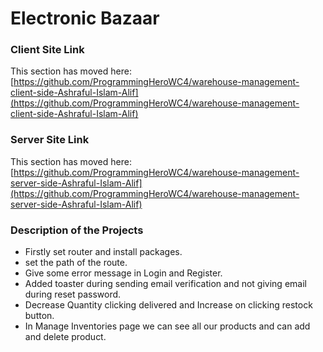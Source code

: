 # Electronic Bazaar 



### Client Site Link

This section has moved here: [https://github.com/ProgrammingHeroWC4/warehouse-management-client-side-Ashraful-Islam-Alif](https://github.com/ProgrammingHeroWC4/warehouse-management-client-side-Ashraful-Islam-Alif)

### Server Site Link

This section has moved here: [https://github.com/ProgrammingHeroWC4/warehouse-management-server-side-Ashraful-Islam-Alif](https://github.com/ProgrammingHeroWC4/warehouse-management-server-side-Ashraful-Islam-Alif)

### Description of the Projects
- Firstly set router and install packages.
- set the path of the route.
- Give some error message in Login and Register.
- Added toaster during sending email verification and not giving email during reset password.
- Decrease Quantity clicking delivered and Increase on clicking restock button.
- In Manage Inventories page we can see all our products and can add and delete product.
